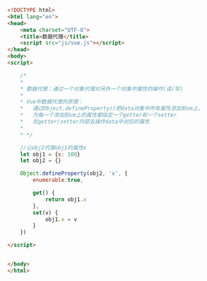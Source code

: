 
<BlogInfo id="565" title="8.数据代理" author="白日梦想猿" pv=0 read_times=0 pre_cost_time=0分32秒 category="vue学习" tag_list="['vue学习']" create_time="2023.01.01 19:40:32" update_time="2023.01.02 12:59:58" />

```html
<!DOCTYPE html>
<html lang="en">
<head>
    <meta charset="UTF-8">
    <title>数据代理</title>
    <script src="js/vue.js"></script>
</head>
<body>
<script>

    /*
    *
    * 数据代理：通过一个对象代理对另外一个对象中属性的操作(读/写)
    *
    * Vue中数据代理的原理：
    *   通过Object.defineProperty()把data对象中所有属性添加到vm上。
    *   为每一个添加到vm上的属性都指定一个getter和一个setter
    *   在getter/setter内部去操作data中对应的属性
    *
    * */

    //让obj2代理obj1的属性x
    let obj1 = {x: 100}
    let obj2 = {}

    Object.defineProperty(obj2, 'x', {
        enumerable:true,

        get() {
            return obj1.x
        },
        set(v) {
            obj1.x = v
        }
    })

</script>


</body>
</html>
```

